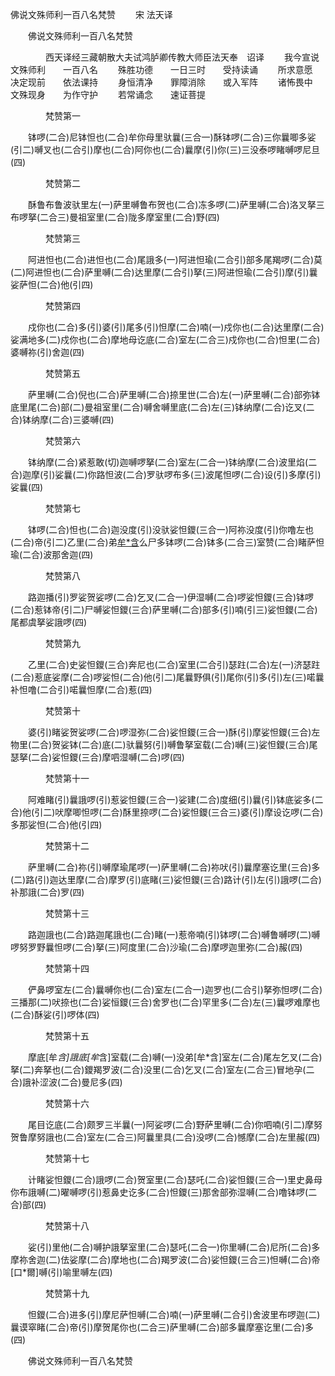   佛说文殊师利一百八名梵赞
　　宋 法天译




　　佛说文殊师利一百八名梵赞

　　　　西天译经三藏朝散大夫试鸿胪卿传教大师臣法天奉　诏译
　　我今宣说　　文殊师利　　一百八名
　　殊胜功德　　一日三时　　受持读诵
　　所求意愿　　决定现前　　依法课持
　　身恒清净　　罪障消除　　或入军阵
　　诸怖畏中　　文殊现身　　为作守护
　　若常诵念　　速证菩提

　　　　梵赞第一

　　钵啰(二合)尼钵怛也(二合)牟你母里驮曩(三合一)酥钵啰(二合)三你曩唧多娑(引二)嚩叉也(二合引)摩也(二合)阿你也(二合)曩摩(引)你(三)三没泰啰睹嚩啰尼旦(四)

　　　　梵赞第二

　　酥鲁布鲁波驮里左(一)萨里嚩鲁布贺也(二合)冻多啰(二)萨里嚩(二合)洛叉拏三布啰拏(二合三)曼祖室里(二合)陇多摩室里(二合)野(四)

　　　　梵赞第三

　　阿进怛也(二合)进怛也(二合)尾誐多(一)阿进怛瑜(二合引)部多尾羯啰(二合)莫(二)阿进怛也(二合)萨里嚩(二合)达里摩(二合引)拏(三)阿进怛瑜(二合引)摩(引)曩娑萨怛(二合)他(引四)

　　　　梵赞第四

　　戍你也(二合)多(引)婆(引)尾多(引)怛摩(二合)喃(一)戍你也(二合)达里摩(二合)娑满地多(二)戍你也(二合)摩地母讫底(二合)室左(二合三)戍你也(二合)怛里(二合)婆嚩祢(引)舍迦(四)

　　　　梵赞第五

　　萨里嚩(二合)倪也(二合)萨里嚩(二合)捺里世(二合)左(一)萨里嚩(二合)部弥钵底里尾(二合)部(二)曼祖室里(二合)嚩舍嚩里底(二合)左(三)钵纳摩(二合)讫叉(二合)钵纳摩(二合)三婆嚩(四)

　　　　梵赞第六

　　钵纳摩(二合)紧惹敢(切)迦嚩啰拏(二合)室左(二合一)钵纳摩(二合)波里焰(二合)迦摩(引)娑曩(二)你路怛波(二合)罗驮啰布多(三)波尾怛啰(二合)设(引)多摩(引)娑曩(四)

　　　　梵赞第七

　　钵啰(二合)怛也(二合)迦没度(引)没驮娑怛鑁(三合一)阿祢没度(引)你噜左也(二合)帝(引二)乙里(二合)弟[牟*含](引)么尸多钵啰(二合)钵多(二合三)室赞(二合)睹萨怛瑜(二合)波那舍迦(四)

　　　　梵赞第八

　　路迦播(引)罗娑贺娑啰(二合)乞叉(二合一)伊湿嚩(二合)啰娑怛鑁(三合)钵啰(二合)惹钵帝(引二)尸嚩娑怛鑁(三合)萨里嚩(二合)部多(引)喃(引三)娑怛鑁(二合)尾都虞拏娑誐啰(四)

　　　　梵赞第九

　　乙里(二合)史娑怛鑁(三合)奔尼也(二合)室里(二合引)瑟跓(二合)左(一)济瑟跓(二合)惹底娑摩(二合)啰娑怛(二合)他(引二)尾曩野俱(引)尾你(引)多(引)左(三)喏曩补怛噜(二合引)喏曩怛摩(二合)惹(四)

　　　　梵赞第十

　　婆(引)睹娑贺娑啰(二合)啰湿弥(二合)娑怛鑁(三合一)酥(引)摩娑怛鑁(三合)左物里(二合)贺娑钵(二合)底(二)驮曩努(引)嚩鲁拏室载(二合)嚩(三)娑怛鑁(三合)尾瑟拏(二合)娑怛鑁(三合)摩呬湿嚩(二合)啰(四)

　　　　梵赞第十一

　　阿难睹(引)曩誐啰(引)惹娑怛鑁(三合一)娑建(二合)度细(引)曩(引)钵底娑多(二合)他(引二)吠摩唧怛啰(二合)酥里捺啰(二合)娑怛鑁(三合三)婆(引)摩设讫啰(二合)多那娑怛(二合)他(引四)

　　　　梵赞第十二

　　萨里嚩(二合)祢(引)嚩摩瑜尾啰(一)萨里嚩(二合)祢吠(引)曩摩塞讫里(三合)多(二)路(引)迦达里摩(二合)摩罗(引)底睹(三)娑怛鑁(三合)路计(引)左(引)誐啰(二合)补那誐(二合)罗(四)

　　　　梵赞第十三

　　路迦誐也(二合)路迦尾誐也(二合)睹(一)惹帝喃(引)钵啰(二合)嚩鲁嚩啰(二)嚩啰努罗野曩怛啰(二合)拏(三)阿度里(二合)沙瑜(二合)摩啰迦里弥(二合)赧(四)

　　　　梵赞第十四

　　俨鼻啰室左(二合)曩嚩你也(二合)室左(二合一)迦罗也(二合引)拏弥怛啰(二合)三播那(二)吠捺也(二合)娑恒鑁(三合)舍罗也(二合)罕里多(二合)左(三)曩啰难摩也(二合)酥娑(引)啰体(四)

　　　　梵赞第十五

　　摩底[牟*含]誐底[牟*含]室载(二合)嚩(一)没弟[牟*含]室左(二合)尾左乞叉(二合)拏(二)奔拏也(二合)鑁羯罗波(二合)没里(二合)乞叉(二合)室左(二合三)冒地孕(二合)誐补涩波(二合)曼尼多(四)

　　　　梵赞第十六

　　尾目讫底(二合)颇罗三半曩(一)阿娑啰(二合)野萨里嚩(二合)你呬喃(引二)摩努贺鲁摩努誐也(二合)室左(二合三)阿曩里具(二合)没啰(二合)憾摩(二合)左里赧(四)

　　　　梵赞第十七

　　计睹娑怛鑁(二合)誐啰(二合)贺室里(二合)瑟吒(二合)娑怛鑁(三合一)里史鼻母你布誐嚩(二)曜嚩啰(引)惹鼻史讫多(二合)怛鑁(三)那舍部弥湿嚩(二合)噜钵啰(二合)部(四)

　　　　梵赞第十八

　　娑(引)里他(二合)嚩护誐拏室里(二合)瑟吒(二合一)你里嚩(二合)尼所(二合)多摩祢舍迦(二)佉娑摩(二合)摩地也(二合)羯罗波(二合)娑怛鑁(三合三)怛嚩(二合)帝[口*爾]嚩(引)喻里嚩左(四)

　　　　梵赞第十九

　　怛鑁(二合)进多(引)摩尼萨怛嚩(二合)喃(一)萨里嚩(二合引)舍波里布啰迦(二)曩谟窣睹(二合)帝(引)摩贺尾你也(二合三)萨里嚩(二合)部多曩摩塞讫里(二合)多(四)

　　佛说文殊师利一百八名梵赞


